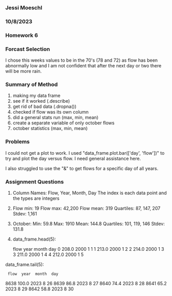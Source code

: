 ### Jessi Moeschl
### 10/8/2023
### Homework 6

### Forcast Selection

I chose this weeks values to be in the 70's (78 and 72) as flow has been abnormally low and I am not confident that after the next day or two there will be more rain. 


### Summary of Method

1. making my data frame
2. see if it worked (.describe)
3. get rid of bad data (.dropna())
4. checked if flow was its own column
5. did a general stats run (max, min, mean)
6. create a separate variable of only october flows
7. october statistics (max, min, mean)



### Problems

I could not get a plot to work.  I used "data_frame.plot.bar(['day', 'flow'])" to try and plot the day versus flow.  I need general assistance here.

I also struggled to use the "&" to get flows for a specific day of all years.


### Assignment Questions

1. Column Names: Flow, Year, Month, Day
    The index is each data point and the types are integers
2. Flow min: 19
    Flow max: 42,200
    Flow mean: 319
    Quartiles: 87, 147, 207
    Stdev: 1,161
3. October:
    Min: 59.8
    Max: 1910
    Mean: 144.8
    Quartiles: 101, 119, 146
    Stdev: 131.8
    
4. data_frame.head(5):

    flow  year  month  day
0  208.0  2000      1    1
1  213.0  2000      1    2
2  214.0  2000      1    3
3  211.0  2000      1    4
4  212.0  2000      1    5

data_frame.tail(5):

     flow  year  month  day
8638  100.0  2023      8   26
8639   86.8  2023      8   27
8640   74.4  2023      8   28
8641   65.2  2023      8   29
8642   58.8  2023      8   30